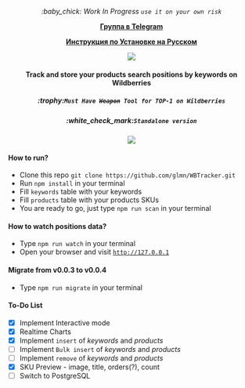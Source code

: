<p align="center"><i>:baby_chick: Work In Progress <code>use it on your own risk</code></i></p>
<p align="center"><b><a href="https://t.me/+gyce99iRxNwyOWQy">Группа в Telegram</a></b></p>
<p align="center"><b><a href="https://telegra.ph/WBTracker--Analitika-poiskovyh-zaprosov-na-Wildberries-na-vashem-kompyutere-ili-na-VDS-absolyutno-besplatno-Instrukciya-po-Ustan-05-23">Инструкция по Установке на Русском</a></b></p>
<p align="center"><img img src="https://user-images.githubusercontent.com/1326151/163515423-5dc79c03-aa3f-42a8-946b-6f53911c7b61.png"></p>
<h4 align="center">Track and store your products search positions by keywords on Wildberries</h4>
<h5 align="center">:trophy:<code>Must Have <s>Weapon</s> Tool for TOP-1 on Wildberries</code></h5>
<h5 align="center">:white_check_mark:<code>Standalone version</code></h5>

<p align="center"><img img src="https://user-images.githubusercontent.com/1326151/169816090-6a712134-a1e3-4521-a7c4-b3b3f5a054ef.png"></p>

#### How to run?
- Clone this repo ```git clone https://github.com/glmn/WBTracker.git```
- Run <code>npm install</code> in your terminal
- Fill <code>keywords</code> table with your keywords
- Fill <code>products</code> table with your products SKUs
- You are ready to go, just type <code>npm run scan</code> in your terminal

#### How to watch positions data?
- Type <code>npm run watch</code> in your terminal
- Open your browser and visit <code>http://127.0.0.1</code>

#### Migrate from v0.0.3 to v0.0.4
- Type <code>npm run migrate</code> in your terminal

#### To-Do List
- [x] Implement Interactive mode
- [x] Realtime Charts
- [x] Implement <code>insert</code> of *keywords* and *products*
- [ ] Implement <code>Bulk insert</code> of *keywords* and *products*
- [ ] Implement <code>remove</code> of *keywords* and *products*
- [x] SKU Preview - image, title, orders(?), count
- [ ] Switch to PostgreSQL
